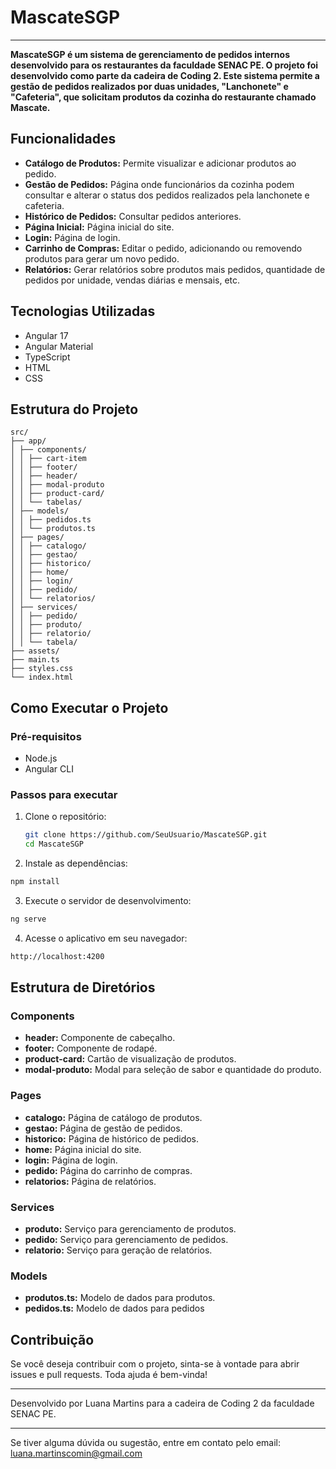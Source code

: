 # MascateSGP

---

**MascateSGP é um sistema de gerenciamento de pedidos internos desenvolvido para os restaurantes da faculdade SENAC PE. O projeto foi desenvolvido como parte da cadeira de Coding 2. Este sistema permite a gestão de pedidos realizados por duas unidades, "Lanchonete" e "Cafeteria", que solicitam produtos da cozinha do restaurante chamado Mascate.**

## Funcionalidades

- **Catálogo de Produtos:** Permite visualizar e adicionar produtos ao pedido.
- **Gestão de Pedidos:** Página onde funcionários da cozinha podem consultar e alterar o status dos pedidos realizados pela lanchonete e cafeteria.
- **Histórico de Pedidos:** Consultar pedidos anteriores.
- **Página Inicial:** Página inicial do site.
- **Login:** Página de login.
- **Carrinho de Compras:** Editar o pedido, adicionando ou removendo produtos para gerar um novo pedido.
- **Relatórios:** Gerar relatórios sobre produtos mais pedidos, quantidade de pedidos por unidade, vendas diárias e mensais, etc.

## Tecnologias Utilizadas

- Angular 17
- Angular Material
- TypeScript
- HTML
- CSS

## Estrutura do Projeto

```
src/
├── app/
│ ├── components/
│ │ ├── cart-item
│ │ ├── footer/
│ │ ├── header/
│ │ ├── modal-produto
│ │ ├── product-card/
│ │ └── tabelas/
│ ├── models/
│ │ ├── pedidos.ts
│ │ └── produtos.ts
│ ├── pages/
│ │ ├── catalogo/
│ │ ├── gestao/
│ │ ├── historico/
│ │ ├── home/
│ │ ├── login/
│ │ ├── pedido/
│ │ └── relatorios/
│ ├── services/
│ │ ├── pedido/
│ │ ├── produto/
│ │ ├── relatorio/
│ │ └── tabela/
├── assets/
├── main.ts
├── styles.css
└── index.html
```


## Como Executar o Projeto

### Pré-requisitos

- Node.js
- Angular CLI

### Passos para executar

1. Clone o repositório:
   ```bash
   git clone https://github.com/SeuUsuario/MascateSGP.git
   cd MascateSGP
    ```

2. Instale as dependências:

  ```bash
npm install
  ```

3. Execute o servidor de desenvolvimento:
   
  ```bash
ng serve
  ```

4. Acesse o aplicativo em seu navegador:

  ```bash
http://localhost:4200
```

## Estrutura de Diretórios

### Components
- **header:** Componente de cabeçalho.
- **footer:** Componente de rodapé.
- **product-card:** Cartão de visualização de produtos.
- **modal-produto:** Modal para seleção de sabor e quantidade do produto.

### Pages
- **catalogo:** Página de catálogo de produtos.
- **gestao:** Página de gestão de pedidos.
- **historico:** Página de histórico de pedidos.
- **home:** Página inicial do site.
- **login:** Página de login.
- **pedido:** Página do carrinho de compras.
- **relatorios:** Página de relatórios.

### Services
- **produto:** Serviço para gerenciamento de produtos.
- **pedido:** Serviço para gerenciamento de pedidos.
- **relatorio:** Serviço para geração de relatórios.

### Models
- **produtos.ts:** Modelo de dados para produtos.
- **pedidos.ts:** Modelo de dados para pedidos

## Contribuição

Se você deseja contribuir com o projeto, sinta-se à vontade para abrir issues e pull requests. Toda ajuda é bem-vinda!

---

Desenvolvido por Luana Martins para a cadeira de Coding 2 da faculdade SENAC PE.

---

Se tiver alguma dúvida ou sugestão, entre em contato pelo email: luana.martinscomin@gmail.com

